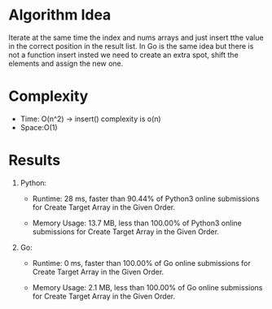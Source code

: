 # Algorithm Idea

Iterate at the same time the index and nums arrays and just insert tthe value in the correct position in the result list. In Go is the same idea but there is not a function insert insted we need to create an extra spot, shift the elements and assign the new one.

# Complexity

- Time: O(n^2) -> insert() complexity is o(n)
- Space:O(1)

# Results

1) Python:

    - Runtime: 28 ms, faster than 90.44% of Python3 online submissions for Create Target Array in the Given Order.

    - Memory Usage: 13.7 MB, less than 100.00% of Python3 online submissions for Create Target Array in the Given Order.

2) Go:

    - Runtime: 0 ms, faster than 100.00% of Go online submissions for Create Target Array in the Given Order.

    - Memory Usage: 2.1 MB, less than 100.00% of Go online submissions for Create Target Array in the Given Order.
